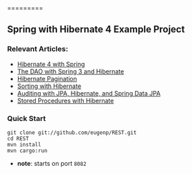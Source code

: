 =========

## Spring with Hibernate 4 Example Project

### Relevant Articles: 
- [Hibernate 4 with Spring](http://www.baeldung.com/hibernate-4-spring)
- [The DAO with Spring 3 and Hibernate](http://www.baeldung.com/2011/12/02/the-persistence-layer-with-spring-3-1-and-hibernate/)
- [Hibernate Pagination](http://www.baeldung.com/hibernate-pagination)
- [Sorting with Hibernate](http://www.baeldung.com/hibernate-sort)
- [Auditing with JPA, Hibernate, and Spring Data JPA](http://www.baeldung.com/database-auditing-jpa)
- [Stored Procedures with Hibernate](http://www.baeldung.com/stored-procedures-with-hibernate-tutorial)

### Quick Start

```
git clone git://github.com/eugenp/REST.git
cd REST
mvn install
mvn cargo:run
```
- **note**: starts on port `8082`
